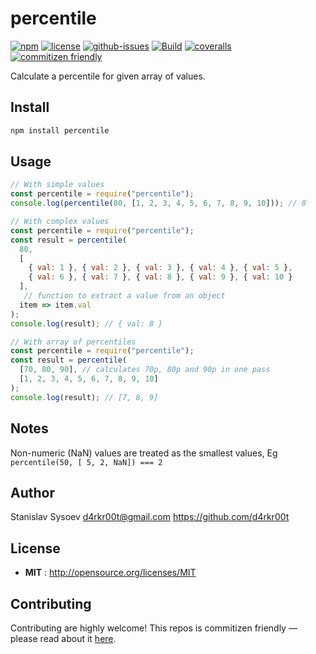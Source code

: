 # percentile

[![npm](https://img.shields.io/npm/v/percentile.svg)](https://www.npmjs.com/package/percentile)
[![license](https://img.shields.io/npm/l/percentile.svg)](http://opensource.org/licenses/MIT)
[![github-issues](https://img.shields.io/github/issues/d4rkr00t/percentile.svg)](https://github.com/d4rkr00t/percentile/issues)
[![Build](https://github.com/d4rkr00t/percentile/actions/workflows/build.yml/badge.svg)](https://github.com/d4rkr00t/percentile/actions/workflows/build.yml)
[![coveralls](https://img.shields.io/coveralls/d4rkr00t/percentile.svg)](https://coveralls.io/github/d4rkr00t/percentile)
[![commitizen friendly](https://img.shields.io/badge/commitizen-friendly-brightgreen.svg)](http://commitizen.github.io/cz-cli/)

Calculate a percentile for given array of values.

## Install

```sh
npm install percentile
```

## Usage

```js
// With simple values
const percentile = require("percentile");
console.log(percentile(80, [1, 2, 3, 4, 5, 6, 7, 8, 9, 10])); // 8

// With complex values
const percentile = require("percentile");
const result = percentile(
  80,
  [
    { val: 1 }, { val: 2 }, { val: 3 }, { val: 4 }, { val: 5 },
    { val: 6 }, { val: 7 }, { val: 8 }, { val: 9 }, { val: 10 }
  ],
   // function to extract a value from an object
  item => item.val
);
console.log(result); // { val: 8 }

// With array of percentiles
const percentile = require("percentile");
const result = percentile(
  [70, 80, 90], // calculates 70p, 80p and 90p in one pass
  [1, 2, 3, 4, 5, 6, 7, 8, 9, 10]
);
console.log(result); // [7, 8, 9]

```
## Notes

Non-numeric (NaN) values are treated as the smallest values, Eg `percentile(50, [ 5, 2, NaN]) === 2`

## Author

Stanislav Sysoev d4rkr00t@gmail.com https://github.com/d4rkr00t

## License

- **MIT** : http://opensource.org/licenses/MIT

## Contributing

Contributing are highly welcome! This repos is commitizen friendly — please read about it [here](http://commitizen.github.io/cz-cli/).
